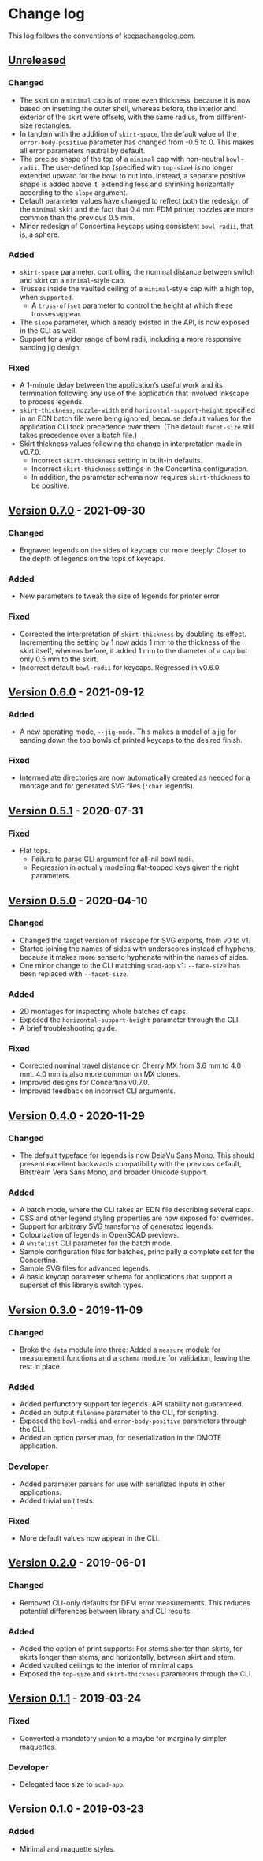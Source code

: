 # Change log
This log follows the conventions of
[keepachangelog.com](http://keepachangelog.com/).

## [Unreleased]
### Changed
- The skirt on a `minimal` cap is of more even thickness, because it is now
  based on insetting the outer shell, whereas before, the interior and exterior
  of the skirt were offsets, with the same radius, from different-size
  rectangles.
- In tandem with the addition of `skirt-space`, the default value of the
  `error-body-positive` parameter has changed from -0.5 to 0. This makes
  all error parameters neutral by default.
- The precise shape of the top of a `minimal` cap with non-neutral
  `bowl-radii`. The user-defined top (specified with `top-size`) is no longer
  extended upward for the bowl to cut into. Instead, a separate positive shape
  is added above it, extending less and shrinking horizontally according to the
  `slope` argument.
- Default parameter values have changed to reflect both the redesign of the
  `minimal` skirt and the fact that 0.4 mm FDM printer nozzles
  are more common than the previous 0.5 mm.
- Minor redesign of Concertina keycaps using consistent `bowl-radii`, that is,
  a sphere.

### Added
- `skirt-space` parameter, controlling the nominal distance between switch and
  skirt on a `minimal`-style cap.
- Trusses inside the vaulted ceiling of a `minimal`-style cap with a high top,
  when `supported`.
    - A `truss-offset` parameter to control the height at which these trusses
      appear.
- The `slope` parameter, which already existed in the API, is now exposed in
  the CLI as well.
- Support for a wider range of bowl radii, including a more responsive sanding
  jig design.

### Fixed
- A 1-minute delay between the application’s useful work and its termination
  following any use of the application that involved Inkscape to process
  legends.
- `skirt-thickness`, `nozzle-width` and `horizontal-support-height` specified
  in an EDN batch file were being ignored, because default values
  for the application CLI took precedence over them. (The default `facet-size`
  still takes precedence over a batch file.)
- Skirt thickness values following the change in interpretation made in v0.7.0.
    - Incorrect `skirt-thickness` setting in built-in defaults.
    - Incorrect `skirt-thickness` settings in the Concertina configuration.
    - In addition, the parameter schema now requires `skirt-thickness` to be
      positive.

## [Version 0.7.0] - 2021-09-30
### Changed
- Engraved legends on the sides of keycaps cut more deeply:
  Closer to the depth of legends on the tops of keycaps.

### Added
- New parameters to tweak the size of legends for printer error.

### Fixed
- Corrected the interpretation of `skirt-thickness` by doubling its effect.
  Incrementing the setting by 1 now adds 1 mm to the thickness of the skirt
  itself, whereas before, it added 1 mm to the diameter of a cap but only 0.5
  mm to the skirt.
- Incorrect default `bowl-radii` for keycaps. Regressed in v0.6.0.

## [Version 0.6.0] - 2021-09-12
### Added
- A new operating mode, `--jig-mode`. This makes a model of a jig for sanding
  down the top bowls of printed keycaps to the desired finish.

### Fixed
- Intermediate directories are now automatically created as needed for a
  montage and for generated SVG files (`:char` legends).

## [Version 0.5.1] - 2020-07-31
### Fixed
- Flat tops.
    - Failure to parse CLI argument for all-nil bowl radii.
    - Regression in actually modeling flat-topped keys given the right
      parameters.

## [Version 0.5.0] - 2020-04-10
### Changed
- Changed the target version of Inkscape for SVG exports, from v0 to v1.
- Started joining the names of sides with underscores instead of hyphens,
  because it makes more sense to hyphenate within the names of sides.
- One minor change to the CLI matching `scad-app` v1:
  `--face-size` has been replaced with `--facet-size`.

### Added
- 2D montages for inspecting whole batches of caps.
- Exposed the `horizontal-support-height` parameter through the CLI.
- A brief troubleshooting guide.

### Fixed
- Corrected nominal travel distance on Cherry MX from 3.6 mm to 4.0 mm.
  4.0 mm is also more common on MX clones.
- Improved designs for Concertina v0.7.0.
- Improved feedback on incorrect CLI arguments.

## [Version 0.4.0] - 2020-11-29
### Changed
- The default typeface for legends is now DejaVu Sans Mono. This should
  present excellent backwards compatibility with the previous default,
  Bitstream Vera Sans Mono, and broader Unicode support.

### Added
- A batch mode, where the CLI takes an EDN file describing several caps.
- CSS and other legend styling properties are now exposed for overrides.
- Support for arbitrary SVG transforms of generated legends.
- Colourization of legends in OpenSCAD previews.
- A `whitelist` CLI parameter for the batch mode.
- Sample configuration files for batches, principally a complete set for the
  Concertina.
- Sample SVG files for advanced legends.
- A basic keycap parameter schema for applications that support a superset of
  this library’s switch types.

## [Version 0.3.0] - 2019-11-09
### Changed
- Broke the `data` module into three: Added a `measure` module for measurement
  functions and a `schema` module for validation, leaving the rest in place.

### Added
- Added perfunctory support for legends. API stability not guaranteed.
- Added an output `filename` parameter to the CLI, for scripting.
- Exposed the `bowl-radii` and `error-body-positive` parameters through the
  CLI.
- Added an option parser map, for deserialization in the DMOTE application.

### Developer
- Added parameter parsers for use with serialized inputs in other applications.
- Added trivial unit tests.

### Fixed
- More default values now appear in the CLI.

## [Version 0.2.0] - 2019-06-01
### Changed
- Removed CLI-only defaults for DFM error measurements. This reduces
  potential differences between library and CLI results.

### Added
- Added the option of print supports: For stems shorter than skirts, for skirts
  longer than stems, and horizontally, between skirt and stem.
- Added vaulted ceilings to the interior of minimal caps.
- Exposed the `top-size` and `skirt-thickness` parameters through the CLI.

## [Version 0.1.1] - 2019-03-24
### Fixed
- Converted a mandatory `union` to a maybe for marginally simpler maquettes.

### Developer
- Delegated face size to `scad-app`.

## Version 0.1.0 - 2019-03-23
### Added
- Minimal and maquette styles.

[Unreleased]: https://github.com/veikman/dmote-keycap/compare/v0.7.0...HEAD
[Version 0.7.0]: https://github.com/veikman/dmote-keycap/compare/v0.6.0...v0.7.0
[Version 0.6.0]: https://github.com/veikman/dmote-keycap/compare/v0.5.1...v0.6.0
[Version 0.5.1]: https://github.com/veikman/dmote-keycap/compare/v0.5.0...v0.5.1
[Version 0.5.0]: https://github.com/veikman/dmote-keycap/compare/v0.4.0...v0.5.0
[Version 0.4.0]: https://github.com/veikman/dmote-keycap/compare/v0.3.0...v0.4.0
[Version 0.3.0]: https://github.com/veikman/dmote-keycap/compare/v0.2.0...v0.3.0
[Version 0.2.0]: https://github.com/veikman/dmote-keycap/compare/v0.1.1...v0.2.0
[Version 0.1.1]: https://github.com/veikman/dmote-keycap/compare/v0.1.0...v0.1.1
